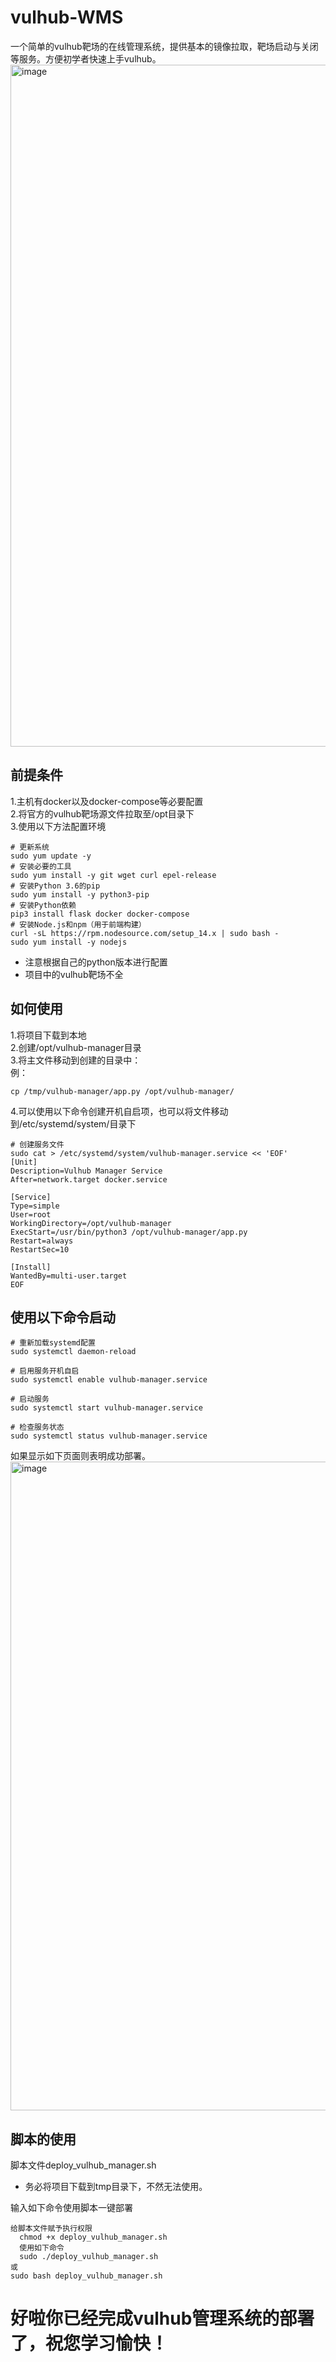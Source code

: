 # vulhub-WMS
一个简单的vulhub靶场的在线管理系统，提供基本的镜像拉取，靶场启动与关闭等服务。方便初学者快速上手vulhub。
<img width="2350" height="1091" alt="image" src="https://github.com/user-attachments/assets/a97b44e7-20a9-4e04-a681-9935c5770ee8" />

## 前提条件
1.主机有docker以及docker-compose等必要配置<br>
2.将官方的vulhub靶场源文件拉取至/opt目录下<br>
3.使用以下方法配置环境
```
# 更新系统
sudo yum update -y
# 安装必要的工具
sudo yum install -y git wget curl epel-release
# 安装Python 3.6的pip
sudo yum install -y python3-pip
# 安装Python依赖
pip3 install flask docker docker-compose
# 安装Node.js和npm（用于前端构建）
curl -sL https://rpm.nodesource.com/setup_14.x | sudo bash -
sudo yum install -y nodejs
```
* 注意根据自己的python版本进行配置
* 项目中的vulhub靶场不全
## 如何使用
1.将项目下载到本地<br>
2.创建/opt/vulhub-manager目录<br>
3.将主文件移动到创建的目录中：<br>
例：
```
cp /tmp/vulhub-manager/app.py /opt/vulhub-manager/
```
4.可以使用以下命令创建开机自启项，也可以将文件移动到/etc/systemd/system/目录下
```
# 创建服务文件
sudo cat > /etc/systemd/system/vulhub-manager.service << 'EOF'
[Unit]
Description=Vulhub Manager Service
After=network.target docker.service

[Service]
Type=simple
User=root
WorkingDirectory=/opt/vulhub-manager
ExecStart=/usr/bin/python3 /opt/vulhub-manager/app.py
Restart=always
RestartSec=10

[Install]
WantedBy=multi-user.target
EOF
```
## 使用以下命令启动
```
# 重新加载systemd配置
sudo systemctl daemon-reload

# 启用服务开机自启
sudo systemctl enable vulhub-manager.service

# 启动服务
sudo systemctl start vulhub-manager.service

# 检查服务状态
sudo systemctl status vulhub-manager.service
```
如果显示如下页面则表明成功部署。
<img width="2129" height="1038" alt="image" src="https://github.com/user-attachments/assets/84078467-4d23-4d97-8584-c2b631805046" />

## 脚本的使用<br>
脚本文件deploy_vulhub_manager.sh
* 务必将项目下载到tmp目录下，不然无法使用。

输入如下命令使用脚本一键部署
```
给脚本文件赋予执行权限
  chmod +x deploy_vulhub_manager.sh
  使用如下命令
  sudo ./deploy_vulhub_manager.sh
或
sudo bash deploy_vulhub_manager.sh
```
# 好啦你已经完成vulhub管理系统的部署了，祝您学习愉快！
